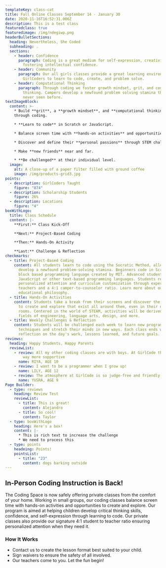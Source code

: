 ```yaml
---
templateKey: class-cat
title: Fall Online Classes ​September 14 - January 30
date: 2020-11-16T16:52:31.006Z
description: This is a test class
featuredclass: true
featuredimage: /img/ndegiwp.png
headerBulletSections:
  heading: Nevertheless, She Coded
  subheading: .
  sections:
    - header: Confidence
      paragraph: Coding is a great medium for self-expression, creativity, and
        fostering intellectual confidence.
    - header: Community
      paragraph: Our all girls classes provide a great learning environment for
        GirlCoders to learn to code, create, and problem solve.
    - header: Computational Thinking
      paragraph: Through coding we foster ​growth mindset, grit, and computational
        thinking. Campers develop a newfound problem solving stamina they've
        never seen before. ​
textImageBlock:
  content: >-
    * Build **grit**, a **growth mindset**, and **computational thinking**
    through coding.

    * **Learn to code** in Scratch or JavaScript.

    * Balance screen time with **hands-on activities** and opportunities to create and explore, even in their own living rooms.

    * Discover and define their **personal passions** through STEM challenges and more.

    * Make **new friends** near and far.

    * **Be challenged** at their individual level.
  image:
    alt: A close-up of a paper filter filled with ground coffee
    image: /img/products-grid3.jpg
points:
  - description: GirlCoders Taught
    figure: "874"
  - description: Scholarship Students
    figure: 26%
  - description: Locations
    figure: "4"
boxWithLogo:
  title: Class Schedule
  content: |-
    **First:** Class Kick-Off

    **Next:** Project-Based Coding

    **Then:** Hands-On Activity

    **Last:** Challenge & Reflection
checkmarks:
  - title: Project-Based Coding
    content: All students learn to code using the Socratic Method, allowing them to
      develop a newfound problem-solving stamina.​​ Beginners code in Scratch, a
      block based programming language created by MIT. Advanced students code in
      JavaScript or other text-based programming languages. Students receive
      personalized attention and curriculum customization through experienced
      teachers and a 4:1 camper-to-counselor ratio. Learn more about our
      educational philosophy.
  - title: Hands-On Activities
    content: Students take a break from their screens and discover the opportunities
      to create and explore that exist all around them, even in their own living
      rooms. Centered in the world of STEAM, activities will be derived from the
      fields of engineering, language arts, design, and more.
  - title: Weekly Challenges & Reflection
    content: Students will be challenged each week to learn new programming
      techniques and stretch their minds in new ways. Each class ends with a
      reflection on the day's work, lessons learned, and future goals.
reviews:
  heading: Happy Students, Happy Parents
  reviewList:
    - review: All my other coding classes are with boys. At GirlCode the community is
        way more supportive
      name: RIYA, AGE 10
    - review: I want to be a programmer when I grow up!
      name: LILY, AGE 12
    - review: The atmosphere at GirlCode is so judge-free and friendly!
      name: YUSRA, AGE 9
Page Builder:
  - type: reviews
    heading: Review Test
    reviewList:
      - title: This is great!
        content: Alejandro
      - title: So cool!
        content: Taylor
  - type: boxWithLogo
    heading: Here's a box!
    content: |-
      * This is rich text to increase the challenge
      * We need to process this
  - type: points
    headeing: Points!
    pointsList:
      - title: "23"
        content: dogs barking outside
---
```


## In-Person Coding Instruction is Back!

The Coding Space is now safely offering private classes from the comfort of your
home. Working in small groups, our coding classes balance screen time with
hands-on activities and opportunities to create and explore. Our program is
aimed at helping children develop critical thinking skills, confidence, and
self-expression through learning to code. Our private classes also provide our
signature 4:1 student to teacher ratio ensuring personalized attention when they
need it.

### How It Works

- Contact us to create the lesson format best suited to your child.
- Sign waivers to ensure the safety of all involved.
- Our teachers come to you. Let the fun begin!
